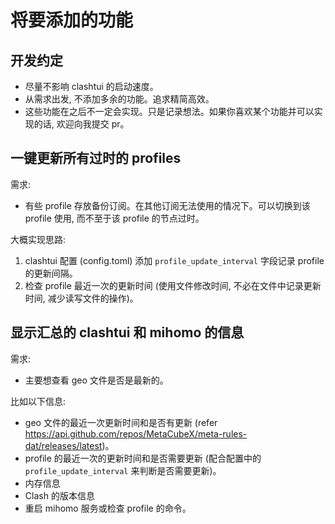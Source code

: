 # 将要添加的功能

## 开发约定

-   尽量不影响 clashtui 的启动速度。
-   从需求出发, 不添加多余的功能。追求精简高效。
-   这些功能在之后不一定会实现。只是记录想法。如果你喜欢某个功能并可以实现的话, 欢迎向我提交 pr。

## 一键更新所有过时的 profiles

需求:

-   有些 profile 存放备份订阅。在其他订阅无法使用的情况下。可以切换到该 profile 使用, 而不至于该 profile 的节点过时。

大概实现思路:

1.  clashtui 配置 (config.toml) 添加 `profile_update_interval` 字段记录 profile 的更新间隔。
2.  检查 profile 最近一次的更新时间 (使用文件修改时间, 不必在文件中记录更新时间, 减少读写文件的操作)。

## 显示汇总的 clashtui 和 mihomo 的信息

需求:

-   主要想查看 geo 文件是否是最新的。

比如以下信息:

-   geo 文件的最近一次更新时间和是否有更新 (refer https://api.github.com/repos/MetaCubeX/meta-rules-dat/releases/latest)。
-   profile 的最近一次的更新时间和是否需要更新 (配合配置中的 `profile_update_interval` 来判断是否需要更新)。
-   内存信息
-   Clash 的版本信息
-   重启 mihomo 服务或检查 profile 的命令。
